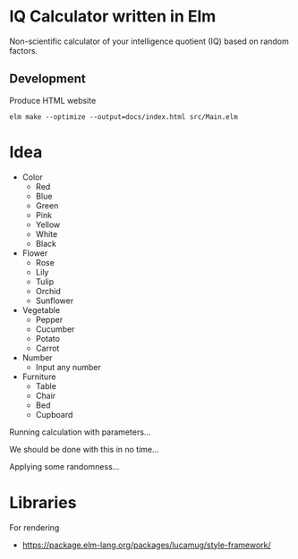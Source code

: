 # IQ Calculator written in Elm

Non-scientific calculator of your intelligence quotient (IQ) based on random factors.

## Development

Produce HTML website

```
elm make --optimize --output=docs/index.html src/Main.elm
```

# Idea

- Color
  - Red
  - Blue
  - Green
  - Pink
  - Yellow
  - White
  - Black
- Flower
  - Rose
  - Lily
  - Tulip
  - Orchid
  - Sunflower
- Vegetable
  - Pepper
  - Cucumber
  - Potato
  - Carrot
- Number
  - Input any number
- Furniture
  - Table
  - Chair
  - Bed
  - Cupboard

Running calculation with parameters...

We should be done with this in no time...

Applying some randomness...

# Libraries

For rendering

- https://package.elm-lang.org/packages/lucamug/style-framework/
